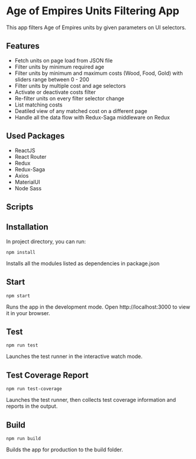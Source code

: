 # Age of Empires Units Filtering App

This app filters Age of Empires units by given parameters on UI selectors.

## Features

- Fetch units on page load from JSON file
- Filter units by minimum required age
- Filter units by minimum and maximum costs (Wood, Food, Gold) with sliders range between 0 - 200
- Filter units by multiple cost and age selectors
- Activate or deactivate costs filter
- Re-filter units on every filter selector change
- List matching costs
- Deatiled view of any matched cost on a different page
- Handle all the data flow with Redux-Saga middleware on Redux

## Used Packages

- ReactJS
- React Router
- Redux
- Redux-Saga
- Axios
- MaterialUI
- Node Sass

## Scripts

## Installation

In project directory, you can run:

```node
npm install
```

Installs all the modules listed as dependencies in package.json

## Start

```node
npm start
```

Runs the app in the development mode.
Open http://localhost:3000 to view it in your browser.

## Test

```node
npm run test
```

Launches the test runner in the interactive watch mode.

## Test Coverage Report

```node
npm run test-coverage
```

Launches the test runner, then collects test coverage information and reports in the output.

## Build

```node
npm run build
```

Builds the app for production to the build folder.
